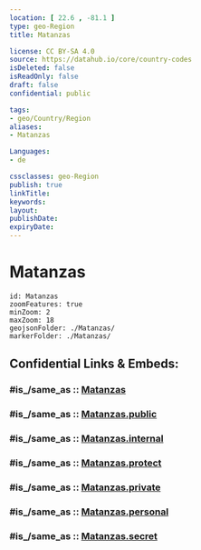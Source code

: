 ```yaml
---
location: [ 22.6 , -81.1 ] 
type: geo-Region
title: Matanzas

license: CC BY-SA 4.0
source: https://datahub.io/core/country-codes
isDeleted: false
isReadOnly: false
draft: false
confidential: public

tags:
- geo/Country/Region
aliases:
- Matanzas

Languages:
- de

cssclasses: geo-Region
publish: true
linkTitle: 
keywords: 
layout: 
publishDate: 
expiryDate: 
---
```


# Matanzas

```leaflet
id: Matanzas
zoomFeatures: true 
minZoom: 2 
maxZoom: 18
geojsonFolder: ./Matanzas/
markerFolder: ./Matanzas/
```


## Confidential Links & Embeds: 

### #is_/same_as :: [Matanzas](/_Standards/Earth/Continent/America~Caribbean/Cuba/provinces~Cuba/Matanzas.md) 

### #is_/same_as :: [Matanzas.public](/_public/Earth/Continent/America~Caribbean/Cuba/provinces~Cuba/Matanzas.public.md) 

### #is_/same_as :: [Matanzas.internal](/_internal/Earth/Continent/America~Caribbean/Cuba/provinces~Cuba/Matanzas.internal.md) 

### #is_/same_as :: [Matanzas.protect](/_protect/Earth/Continent/America~Caribbean/Cuba/provinces~Cuba/Matanzas.protect.md) 

### #is_/same_as :: [Matanzas.private](/_private/Earth/Continent/America~Caribbean/Cuba/provinces~Cuba/Matanzas.private.md) 

### #is_/same_as :: [Matanzas.personal](/_personal/Earth/Continent/America~Caribbean/Cuba/provinces~Cuba/Matanzas.personal.md) 

### #is_/same_as :: [Matanzas.secret](/_secret/Earth/Continent/America~Caribbean/Cuba/provinces~Cuba/Matanzas.secret.md)

